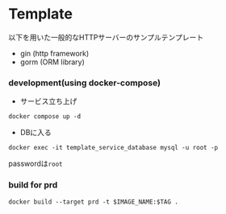 # Template
以下を用いた一般的なHTTPサーバーのサンプルテンプレート
- gin (http framework)
- gorm (ORM library)

### development(using docker-compose)

- サービス立ち上げ

```shell
docker compose up -d
```

- DBに入る

```shell
docker exec -it template_service_database mysql -u root -p
```

passwordは`root`

### build for prd
```shell
docker build --target prd -t $IMAGE_NAME:$TAG .
```